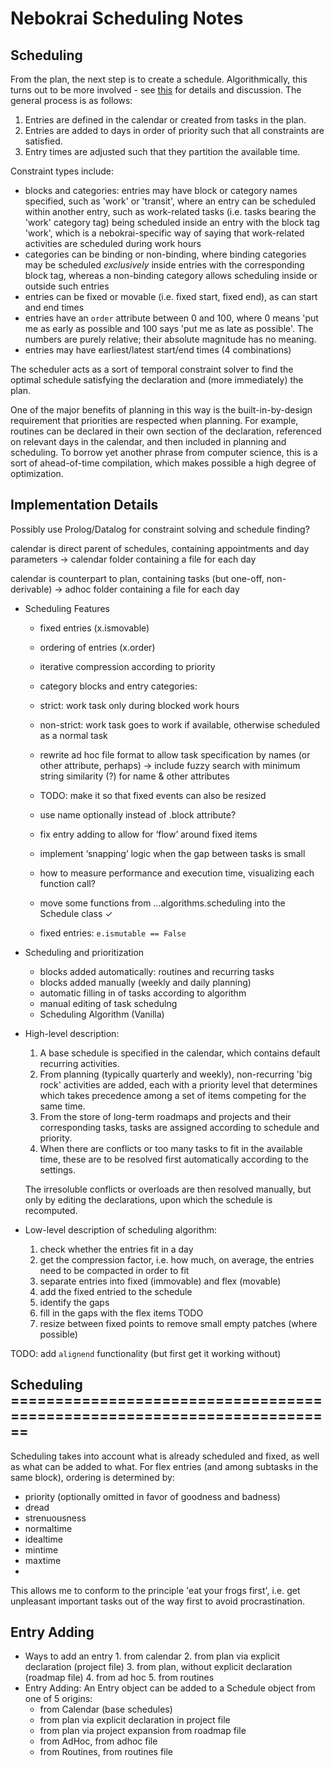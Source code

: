 # Nebokrai Scheduling Notes

## Scheduling

From the plan, the next step is to create a schedule. Algorithmically, this turns out to be more
involved - see [this](...) for details and discussion. The general process is as follows:

1. Entries are defined in the calendar or created from tasks in the plan.
2. Entries are added to days in order of priority such that all constraints are satisfied.
3. Entry times are adjusted such that they partition the available time.

Constraint types include:

* blocks and categories: entries may have block or category names specified, such as 'work' or
  'transit', where an entry can be scheduled within another entry, such as work-related tasks (i.e.
  tasks bearing the 'work' category tag) being scheduled inside an entry with the block tag 'work',
  which is a nebokrai-specific way of saying that work-related activities are scheduled during
  work hours
* categories can be binding or non-binding, where binding categories may be scheduled _exclusively_
  inside entries with the corresponding block tag, whereas a non-binding category allows scheduling
  inside or outside such entries
* entries can be fixed or movable (i.e. fixed start, fixed end), as can start and end times
* entries have an `order` attribute between 0 and 100, where 0 means 'put me as early as possible
  and 100 says 'put me as late as possible'. The numbers are purely relative; their absolute
  magnitude has no meaning.
* entries may have earliest/latest start/end times (4 combinations)

The scheduler acts as a sort of temporal constraint solver to find the optimal schedule satisfying
the declaration and (more immediately) the plan.

One of the major benefits of planning in this way is the built-in-by-design requirement that
priorities are respected when planning. For example, routines can be declared in their own section
of the declaration, referenced on relevant days in the calendar, and then included in planning and
scheduling. To borrow yet another phrase from computer science, this is a sort of ahead-of-time
compilation, which makes possible a high degree of optimization.

## Implementation Details

Possibly use Prolog/Datalog for constraint solving and schedule finding?

calendar is direct parent of schedules, containing appointments and day parameters -> calendar folder containing a file for each day

calendar is counterpart to plan, containing tasks (but one-off, non-derivable) -> adhoc folder containing a file for each day

* Scheduling Features
  * fixed entries (x.ismovable)
  * ordering of entries (x.order)
  * iterative compression according to priority
  * category blocks and entry categories:
  * strict: work task only during blocked work hours
  * non-strict: work task goes to work if available, otherwise scheduled as a normal task
  * rewrite ad hoc file format to allow task specification by names (or other attribute, perhaps) → include fuzzy search with minimum string similarity (?) for name & other attributes
  * TODO: make it so that fixed events can also be resized
  * use name optionally instead of .block attribute?
  * fix entry adding to allow for ‘flow’ around fixed items
  * implement ‘snapping’ logic when the gap between tasks is small
  * how to measure performance and execution time, visualizing each function call?
  * move some functions from …algorithms.scheduling into the Schedule class ✓

  * fixed entries: `e.ismutable == False`

* Scheduling and prioritization
  * blocks added automatically: routines and recurring tasks
  * blocks added manually (weekly and daily planning)
  * automatic filling in of tasks according to algorithm
  * manual editing of task schedulng
  * Scheduling Algorithm (Vanilla)

* High-level description:

  1. A base schedule is specified in the calendar, which contains default recurring activities.
  2. From planning (typically quarterly and weekly), non-recurring 'big rock' activities are added, each with a priority level that determines which takes precedence among a set of items competing for the same time.
  3. From the store of long-term roadmaps and projects and their corresponding tasks, tasks are assigned according to schedule and priority.
  4. When there are conflicts or too many tasks to fit in the available time, these are to be resolved first automatically according to the settings.

    The irresoluble conflicts or overloads are then resolved manually, but only by editing the declarations, upon which the schedule is recomputed.

* Low-level description of scheduling algorithm:

    1. check whether the entries fit in a day
    2. get the compression factor, i.e. how much, on average, the entries need to be compacted in order to fit
    3. separate entries into fixed (immovable) and flex (movable)
    4. add the fixed entried to the schedule
    5. identify the gaps
    6. fill in the gaps with the flex items TODO
    7. resize between fixed points to remove small empty patches (where possible)

TODO: add `alignend` functionality (but first get it working without)

## Scheduling ========================================================================

Scheduling takes into account what is already scheduled and fixed, as well as
what can be added to what. For flex entries (and among subtasks in the same
block), ordering is determined by:

* priority (optionally omitted in favor of goodness and badness)
* dread
* strenuousness
* normaltime
* idealtime
* mintime
* maxtime
*

This allows me to conform to the principle 'eat your frogs first', i.e. get unpleasant
important tasks out of the way first to avoid procrastination.

## Entry Adding

* Ways to add an entry
        1. from calendar
        2. from plan via explicit declaration (project file)
        3. from plan, without explicit declaration (roadmap file)
        4. from ad hoc
        5. from routines
* Entry Adding: An Entry object can be added to a Schedule object from one of 5 origins:
  * from Calendar (base schedules)
  * from plan via explicit declaration in project file
  * from plan via project expansion from roadmap file
  * from AdHoc, from adhoc file
  * from Routines, from routines file

